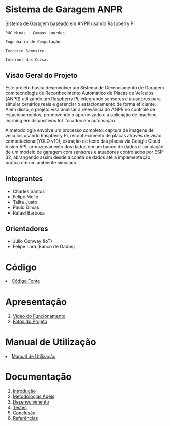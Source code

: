 # Sistema de Garagem ANPR
Sistema de Garagem baseado em ANPR usando Raspberry Pi

`PUC Minas - Campus Lourdes`

`Engenharia de Computação`

`Terceiro Semestre`

`Internet das Coisas`

## Visão Geral do Projeto

Este projeto busca desenvolver um Sistema de Gerenciamento de Garagem com tecnologia de Reconhecimento Automático de Placas de Veículos (ANPR) utilizando um Raspberry Pi, integrando sensores e atuadores para simular cenários reais e gerenciar o estacionamento de forma eficiente. Além disso, o projeto visa analisar a relevância do ANPR no controle de estacionamentos, promovendo o aprendizado e a aplicação de machine learning em dispositivos IoT focados em automação.

A metodologia envolve um processo completo: captura de imagens de veículos usando Raspberry Pi, reconhecimento de placas através de visão computacional(YOLO v10), extração de texto das placas via Google Cloud Vision API, armazenamento dos dados em um banco de dados e simulação de um modelo de garagem com sensores e atuadores controlados por ESP-32, abrangendo assim desde a coleta de dados até a implementação prática em um ambiente simulado.

## Integrantes

* Charles Santos
* Felipe Mello
* Talita Justo
* Paulo Dimas
* Rafael Barbosa

## Orientadores

* Júlio Conway (IoT)
* Felipe Lara (Banco de Dados)

# Código

<li><a href="Codigo/README.md"> Código Fonte</a></li>

# Apresentação

<ol>
<li><a href="Apresentacao/README.md"> Vídeo do Funcionamento</a></li>
<li><a href="Apresentacao/README.md"> Fotos do Projeto</a></li>
</ol>

# Manual de Utilização

<li><a href="Manual/manual de utilização.md"> Manual de Utilização</a></li>


# Documentação

<ol>
<li><a href="Documentacao/01-Introducão.md"> Introdução</a></li>
<li><a href="Documentacao/02-Metodologias Ágeis.md"> Metodologias Ágeis</a></li>
<li><a href="Documentacao/03-Desenvolvimento.md"> Desenvolvimento </a></li>
<li><a href="Documentacao/04-Testes.md"> Testes </a></li>
<li><a href="Documentacao/05-Conclusão.md"> Conclusão </a></li>
<li><a href="Documentacao/06-Referências.md"> Referências </a></li>
</ol>
